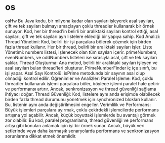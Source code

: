 # os
osHw
Bu Java kodu, bir milyona kadar olan sayıları işleyerek asal sayıları, çift ve tek sayıları bulmayı amaçlayan çoklu threadler kullanarak bir örnek sunuyor. Kod, her bir thread'in belirli bir aralıktaki sayıları kontrol ettiği, asal sayıları, çift ve tek sayıları ayrı listelere eklediği bir yapıya sahip.
Kod Analizi:
Thread Yönetimi: Kod, belirli bir işi parçalara bölerek çözmek için birden fazla thread kullanır. Her bir thread, belirli bir aralıktaki sayıları işler.
Liste Yönetimi: numbers listesi, işlenecek olan tüm sayıları içerir. primeNumbers, evenNumbers, ve oddNumbers listeleri ise sırasıyla asal, çift ve tek sayıları saklar.
Thread Oluşturma: Ana metod, belirli bir aralıktaki sayıları işleyen ve asal sayıları bulan thread'leri oluşturur. PrimeNumberFinder iç içe sınıfı, bu işi yapar.
Asal Sayı Kontrolü: isPrime metodunda bir sayının asal olup olmadığı kontrol edilir.
Öğrenimler ve Analizler:
Paralel İşleme: Kod, çoklu threadler kullanarak işlemi parçalara böler, böylece işlemi paralel hale getirir ve performansı artırır. Ancak, senkronizasyon ve thread güvenliği sağlama ihtiyacı doğar.
Thread Güvenliği: Kod, listelere aynı anda erişimde olabilecek birden fazla thread durumunu yönetmek için synchronized blokları kullanır. Bu, listenin aynı anda değiştirilmesini engeller.
Verimlilik ve Performans: Büyük işlemleri parçalara ayırmak, çoklu çekirdekli işlemcilerde performans artışına yol açabilir. Ancak, küçük boyuttaki işlemlerde bu avantajı görmek zor olabilir.
Bu kod, paralel programlama, thread güvenliği ve performans artışı gibi konuları anlamak için iyi bir örnek sunar. Ancak, büyük veri setlerinde veya daha karmaşık senaryolarda performans ve senkronizasyon sorunlarına dikkat etmek önemlidir.
